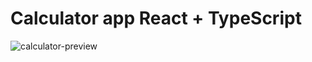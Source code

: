 # Calculator app React + TypeScript
![calculator-preview](https://user-images.githubusercontent.com/66833205/171944330-e59a0b86-b5f7-46d5-9faf-55124113cac1.png)
